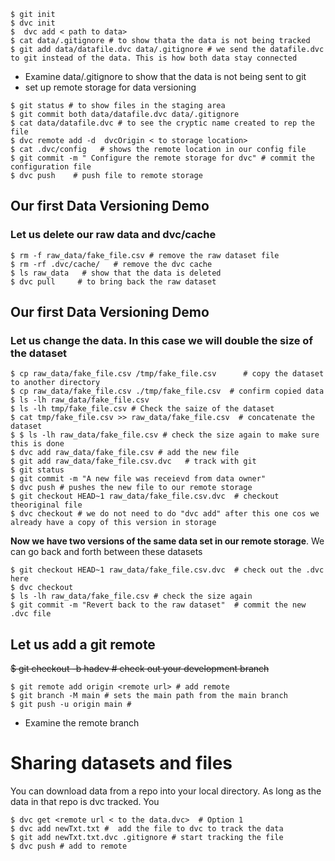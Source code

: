 ```console
$ git init
$ dvc init
$  dvc add < path to data>
$ cat data/.gitignore # to show thata the data is not being tracked
$ git add data/datafile.dvc data/.gitignore # we send the datafile.dvc to git instead of the data. This is how both data stay connected
```

- Examine data/.gitignore to show that the data is not being sent to git
- set up remote storage for data versioning

```console
$ git status # to show files in the staging area
$ git commit both data/datafile.dvc data/.gitignore
$ cat data/datafile.dvc # to see the cryptic name created to rep the file
$ dvc remote add -d  dvcOrigin < to storage location>
$ cat .dvc/config   # shows the remote location in our config file
$ git commit -m " Configure the remote storage for dvc" # commit the configuration file
$ dvc push    # push file to remote storage
```

## Our first Data Versioning Demo

### Let us delete our raw data and dvc/cache

```console
$ rm -f raw_data/fake_file.csv # remove the raw dataset file
$ rm -rf .dvc/cache/   # remove the dvc cache
$ ls raw_data   # show that the data is deleted
$ dvc pull     # to bring back the raw dataset
```

## Our first Data Versioning Demo

### Let us change the data. In this case we will double the size of the dataset

```console
$ cp raw_data/fake_file.csv /tmp/fake_file.csv      # copy the dataset to another directory
$ cp raw_data/fake_file.csv ./tmp/fake_file.csv  # confirm copied data
$ ls -lh raw_data/fake_file.csv
$ ls -lh tmp/fake_file.csv # Check the saize of the dataset
$ cat tmp/fake_file.csv >> raw_data/fake_file.csv  # concatenate the dataset
$ $ ls -lh raw_data/fake_file.csv # check the size again to make sure this is done
$ dvc add raw_data/fake_file.csv # add the new file
$ git add raw_data/fake_file.csv.dvc   # track with git
$ git status
$ git commit -m "A new file was receievd from data owner"
$ dvc push # pushes the new file to our remote storage
$ git checkout HEAD~1 raw_data/fake_file.csv.dvc  # checkout theoriginal file
$ dvc checkout # we do not need to do "dvc add" after this one cos we already have a copy of this version in storage
```

**Now we have two versions of the same data set in our remote storage**. We can go back and forth between these datasets

```console
$ git checkout HEAD~1 raw_data/fake_file.csv.dvc  # check out the .dvc here
$ dvc checkout
$ ls -lh raw_data/fake_file.csv # check the size again
$ git commit -m "Revert back to the raw dataset"  # commit the new .dvc file
```

## Let us add a git remote

~~$ git checkout -b hadev # check out your development branch~~

```console
$ git remote add origin <remote url> # add remote
$ git branch -M main # sets the main path from the main branch
$ git push -u origin main #
```

- Examine the remote branch

# Sharing datasets and files

You can download data from a repo into your local directory. As long as the data in that repo is dvc tracked. You

```console
$ dvc get <remote url < to the data.dvc>  # Option 1
$ dvc add newTxt.txt #  add the file to dvc to track the data
$ git add newTxt.txt.dvc .gitignore # start tracking the file
$ dvc push # add to remote
```
